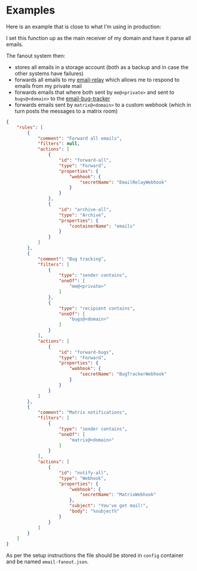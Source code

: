 # Examples

Here is an example that is close to what I'm using in production:

I set this function up as the main receiver of my domain and have it parse all emails.

The fanout system then:

* stores all emails in a storage account (both as a backup and in case the other systems have failures)
* forwards all emails to my [email-relay](https://github.com/MarcStan/email-relay) which allows me to respond to emails from my private mail
* forwards emails that where both sent by `me@<private>` and sent to `bugs@<domain>` to the [email-bug-tracker](https://github.com/MarcStan/email-bug-tracker)
* forwards emails sent by `matrix@<domain>` to a custom webhook (which in turn posts the messages to a matrix room)

``` json
{
    "rules": [
        {
            "comment": "Forward all emails",
            "filters": null,
            "actions": [
                {
                    "id": "forward-all",
                    "type": "Forward",
                    "properties": {
                        "webhook": {
                            "secretName": "EmailRelayWebhook"
                        }
                    }
                },
                {
                    "id": "archive-all",
                    "type": "Archive",
                    "properties": {
                        "containerName": "emails"
                    }
                }
            ]
        },
        {
            "comment": "Bug tracking",
            "filters": [
                {
                    "type": "sender contains",
                    "oneOf": [
                        "me@<private>"
                    ]
                },
                {
                    "type": "recipient contains",
                    "oneOf": [
                        "bugs@<domain>"
                    ]
                }
            ],
            "actions": [
                {
                    "id": "forward-bugs",
                    "type": "Forward",
                    "properties": {
                        "webhook": {
                            "secretName": "BugTrackerWebhook"
                        }
                    }
                }
            ]
        },
        {
            "comment": "Matrix notifications",
            "filters": [
                {
                    "type": "sender contains",
                    "oneOf": [
                        "matrix@<domain>"
                    ]
                }
            ],
            "actions": [
                {
                    "id": "notify-all",
                    "type": "Webhook",
                    "properties": {
                        "webhook": {
                            "secretName": "MatrixWebhook"
                        },
                        "subject": "You've got mail!",
                        "body": "%subject%"
                    }
                }
            ]
        }
    ]
}
```

As per the setup instructions the file should be stored in `config` container and be named `email-fanout.json`.
